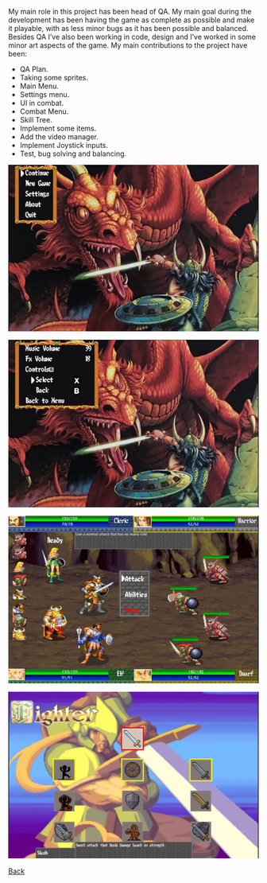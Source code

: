 My main role in this project has been head of QA. My main goal during the development has been having the game as complete as possible and make it playable, with as less minor bugs as it has been possible and balanced. Besides QA I’ve also been working in code, design and I’ve worked in some minor art aspects of the game.
My main contributions to the project have been:
* QA Plan.
* Taking some sprites.
* Main Menu.
* Settings menu.
* UI in combat.
* Combat Menu.
* Skill Tree.
* Implement some items.
* Add the video manager.
* Implement Joystick inputs.
* Test, bug solving and balancing.

!["MainMenu"](images/MainMenu.gif)

!["Settings"](images/Settings.gif)

!["Combat"](images/combat.gif)

!["SkillTree"](images/skillTree.gif)

[Back](https://wilhelman.github.io/DD-Wrath-of-Silumgar/)
